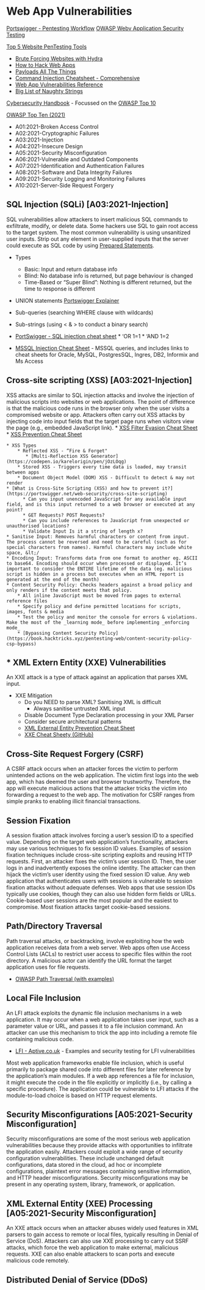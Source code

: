 # Web App Vulnerabilities
[Portswigger - Pentesting Workflow](https://portswigger.net/burp/documentation/desktop/testing-workflow)
[OWASP Webv Application Security Testing](https://owasp.org/www-project-web-security-testing-guide/stable/4-Web_Application_Security_Testing/)

[Top 5 Website PenTesting Tools](https://thegrayarea.tech/the-top-5-bug-bounty-hunting-automation-tools-550510423454)
   - [Brute Forcing Websites with Hydra](https://infinitelogins.com/2020/02/22/how-to-brute-force-websites-using-hydra/)
   - [How to Hack Web Apps](https://null-byte.wonderhowto.com/how-to/hack-like-pro-hack-web-apps-part-1-getting-started-0159914/)
   - [Payloads All The Things](https://github.com/swisskyrepo/PayloadsAllTheThings)
   - [Command Injection Cheatsheet - Comprehensive](https://hackersonlineclub.com/command-injection-cheatsheet/)
   - [Web App Vulnerabilities Reference](https://brightsec.com/blog/web-application-vulnerabilities/)
   - [Big List of Naughty Strings](https://github.com/minimaxir/big-list-of-naughty-strings)

[Cybersecurity Handbook](https://guidesmiths.github.io/cybersecurity-handbook/) - Focussed on the [OWASP Top 10](https://owasp.org/www-project-top-ten/)

[OWASP Top Ten (2021)](https://owasp.org/www-project-top-ten/)
- A01:2021-Broken Access Control
- A02:2021-Cryptographic Failures
- A03:2021-Injection
- A04:2021-Insecure Design
- A05:2021-Security Misconfiguration
- A06:2021-Vulnerable and Outdated Components 
- A07:2021-Identification and Authentication Failures
- A08:2021-Software and Data Integrity Failures
- A09:2021-Security Logging and Monitoring Failures 
- A10:2021-Server-Side Request Forgery

## SQL Injection (SQLi) [A03:2021-Injection]
SQL vulnerabilities allow attackers to insert malicious SQL commands to exfiltrate, modify, or delete data. Some hackers use SQL to gain root access to the target system. The most common vulnerability is using unsanitized user inputs. Strip out any element in user-supplied inputs that the server could execute as SQL code by using [Prepared Statements](https://www.w3schools.com/php/php_mysql_prepared_statements.asp).

* Types
   * Basic: Input and return database info
   * Blind: No database info is returned, but page behaviour is changed
   * Time-Based or “Super Blind”: Nothing is different returned, but the time to response is different

* UNION statements [Portswigger Explainer](https://portswigger.net/web-security/sql-injection/union-attacks)
* Sub-queries (searching WHERE clause with wildcards) 
* Sub-strings (using &lt; & > to conduct a binary search)

* [PortSwigger - SQL injection cheat sheet](https://portswigger.net/web-security/sql-injection/cheat-sheet)
        * ‘OR 1=1
        * ‘AND 1=2 
* [MSSQL Injection Cheat Sheet](https://pentestmonkey.net/cheat-sheet/sql-injection/mssql-sql-injection-cheat-sheet) - MSSQL queries, and includes links to cheat sheets for Oracle, MySQL, PostgresSQL, Ingres, DB2, Informix and Ms Access

## Cross-site scripting (XSS) [A03:2021-Injection]
XSS attacks are similar to SQL injection attacks and involve the injection of malicious scripts into websites or web applications. The point of difference is that the malicious code runs in the browser only when the user visits a compromised website or app. Attackers often carry out XSS attacks by injecting code into input fields that the target page runs when visitors view the page (e.g., embedded JavaScript link).
    * [XSS Filter Evasion Cheat Sheet](https://cheatsheetseries.owasp.org/cheatsheets/XSS_Filter_Evasion_Cheat_Sheet.html)
    * [XSS Prevention Cheat Sheet](https://cheatsheetseries.owasp.org/cheatsheets/Cross_Site_Scripting_Prevention_Cheat_Sheet.html)
    
    * XSS Types
        * Reflected XSS - “Fire & Forget"
           * [Multi-Reflection XSS Generator](https://codepen.io/karelorigin/pen/jOzLOqg)
        * Stored XSS - Triggers every time data is loaded, may transit between apps
        * Document Object Model (DOM) XSS - Difficult to detect & may not render
    * [What is Cross-Site Scripting (XSS) and how to prevent it?](https://portswigger.net/web-security/cross-site-scripting)
          * Can you input unencoded JavaScript for any available input field, and is this input returned to a web browser or executed at any point?
          * GET Requests? POST Requests?
          * Can you include references to JavaScript from unexpected or unauthorised locations?
          * Validate Input Is it a string of length x?
    * Sanitise Input: Removes harmful characters or content from input. The process cannot be reversed and need to be careful (such as for special characters from names). Harmful characters may include white space, &lt;/
    * Encoding Input: Transforms data from one format to another eg. ASCII to base64. Encoding should occur when processed or displayed. It’s important to consider the ENTIRE lifetime of the data (eg. malicious script is hidden in a process but executes when an HTML report is generated at the end of the month)
    * Content Security Policy: Checks headers against a broad policy and only renders if the content meets that policy.
        * All inline JavaScript must be moved from pages to external reference files
        * Specify policy and define permitted locations for scripts, images, fonts & media
        * Test the policy and monitor the console for errors & violations. Make the most of the _learning mode_ before implementing _enforcing mode_
        * [Bypassing Content Security Policy](https://book.hacktricks.xyz/pentesting-web/content-security-policy-csp-bypass)

## * XML Extern Entity (XXE) Vulnerabilities 
An XXE attack is a type of attack against an application that parses XML input. 
* XXE Mitigation
    * Do you NEED to parse XML? Sanitising XML is difficult
        * Always sanitise untrusted XML input
    * Disable Document Type Declaration processing in your XML Parser
    * Consider secure architectural patterns
    * [XML External Entity Prevention Cheat Sheet](https://cheatsheetseries.owasp.org/cheatsheets/XML_External_Entity_Prevention_Cheat_Sheet.html)
    * [XXE Cheat Sheety (GitHub)](https://github.com/payloadbox/xxe-injection-payload-list)

## Cross-Site Request Forgery (CSRF) 
A CSRF attack occurs when an attacker forces the victim to perform unintended actions on the web application. The victim first logs into the web app, which has deemed the user and browser trustworthy. Therefore, the app will execute malicious actions that the attacker tricks the victim into forwarding a request to the web app. The motivation for CSRF ranges from simple pranks to enabling illicit financial transactions.

## Session Fixation
A session fixation attack involves forcing a user’s session ID to a specified value. Depending on the target web application’s functionality, attackers may use various techniques to fix session ID values. Examples of session fixation techniques include cross-site scripting exploits and reusing HTTP requests. First, an attacker fixes the victim’s user session ID. Then, the user logs in and inadvertently exposes the online identity. The attacker can then hijack the victim’s user identity using the fixed session ID value. Any web application that authenticates users with sessions is vulnerable to session fixation attacks without adequate defenses. Web apps that use session IDs typically use cookies, though they can also use hidden form fields or URLs. Cookie-based user sessions are the most popular and the easiest to compromise. Most fixation attacks target cookie-based sessions. 

## Path/Directory Traversal
Path traversal attacks, or backtracking, involve exploiting how the web application receives data from a web server. Web apps often use Access Control Lists (ACLs) to restrict user access to specific files within the root directory. A malicious actor can identify the URL format the target application uses for file requests.
   * [OWASP Path Traversal (with examples)](https://owasp.org/www-community/attacks/Path_Traversal#) 

## Local File Inclusion 
An LFI attack exploits the dynamic file inclusion mechanisms in a web application. It may occur when a web application takes user input, such as a parameter value or URL, and passes it to a file inclusion command. An attacker can use this mechanism to trick the app into including a remote file containing malicious code. 
   * [LFI - Aptive.co.uk](https://www.aptive.co.uk/blog/local-file-inclusion-lfi-testing) - Examples and security testing for LFI vulnerabilities
 
Most web application frameworks enable file inclusion, which is useful primarily to package shared code into different files for later reference by the application’s main modules. If a web app references a file for inclusion, it might execute the code in the file explicitly or implicitly (i.e., by calling a specific procedure). The application could be vulnerable to LFI attacks if the module-to-load choice is based on HTTP request elements. 

## Security Misconfigurations [A05:2021-Security Misconfiguration] 
Security misconfigurations are some of the most serious web application vulnerabilities because they provide attacks with opportunities to infiltrate the application easily. Attackers could exploit a wide range of security configuration vulnerabilities. These include unchanged default configurations, data stored in the cloud, ad hoc or incomplete configurations, plaintext error messages containing sensitive information, and HTTP header misconfigurations. Security misconfigurations may be present in any operating system, library, framework, or application.  

## XML External Entity (XEE) Processing [A05:2021-Security Misconfiguration] 
An XXE attack occurs when an attacker abuses widely used features in XML parsers to gain access to remote or local files, typically resulting in Denial of Service (DoS). Attackers can also use XXE processing to carry out SSRF attacks, which force the web application to make external, malicious requests. XXE can also enable attackers to scan ports and execute malicious code remotely.

## Distributed Denial of Service (DDoS)
